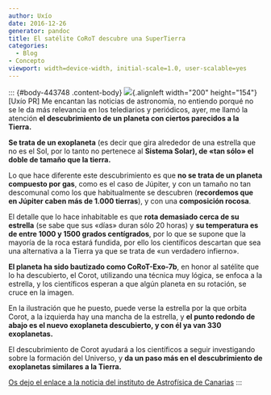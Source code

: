 ```yaml
---
author: Uxío
date: 2016-12-26
generator: pandoc
title: El satélite CoRoT descubre una SuperTierra
categories:
  - Blog
- Concepto
viewport: width=device-width, initial-scale=1.0, user-scalable=yes
---
```




::: {#body-443748 .content-body}
![](http://www.iac.es/img/prensa/prensa573_697m.jpg){.alignleft
width="200" height="154"}\[Uxío PR\] Me encantan las noticias de
astronomía, no entiendo porqué no se le da más relevancia en los
telediarios y periódicos, ayer, me llamó la atención **el descubrimiento
de un planeta con ciertos parecidos a la Tierra.**

**Se trata de un exoplaneta** (es decir que gira alrededor de una
estrella que no es el Sol, por lo tanto no pertenece al **Sistema
Solar), de «tan sólo» el doble de tamaño que la tierra.**

Lo que hace diferente este descubrimiento es que **no se trata de un
planeta compuesto por gas**, como es el caso de Júpiter, y con un tamaño
no tan descomunal como los que habitualmente se descubren (**recordemos
que en Júpiter caben más de 1.000 tierras**), y con una **composición
rocosa**.

El detalle que lo hace inhabitable es que **rota demasiado cerca de su
estrella** (se sabe que sus «días» duran sólo 20 horas) y **su
temperatura es de entre 1000 y 1500 grados centígrados**, por lo que se
supone que la mayoría de la roca estará fundida, por ello los
científicos descartan que sea una alternativa a la Tierra ya que se
trata de «un verdadero infierno».

**El planeta ha sido bautizado como CoRoT-Exo-7b**, en honor al satélite
que lo ha descubierto, el Corot, utilizando una técnica muy lógica, se
enfoca a la estrella, y los científicos esperan a que algún planeta en
su rotación, se cruce en la imagen.

En la ilustración que he puesto, puede verse la estrella por la que
orbita Corot, a la izquierda hay una mancha de la estrella, y **el punto
redondo de abajo es el nuevo exoplaneta descubierto, y con él ya van 330
exoplanetas.**

El descubrimiento de Corot ayudará a los científicos a seguir
investigando sobre la formación del Universo, y **da un paso más en el
descubrimiento de exoplanetas similares a la Tierra.**

[Os dejo el enlace a la noticia del instituto de Astrofísica de
Canarias](http://www.iac.es/divulgacion.php?op1=16&id=573)
:::
